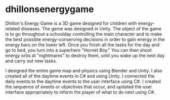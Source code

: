 # dhillonsenergygame

Dhillon's Energy Game is a 3D game designed for children with energy-related diseases.
The game was designed in Unity.
The object of the game is to go throughout a schoolday controlling the main character and to make the best possible
energy-conserving decisions in order to gain energy in the energy bars on the lower left.  Once you finish all the tasks
for the day and go to bed, you turn into a superhero "Hornet Boy."  You can then shoot energy orbs at "nightmares" to destroy
them, until you wake up the next day and carry out new tasks.

I designed the entire game map and physics using Blender and Unity.  I also created all of the daytime events in C# and
using Unity. I connected the daily events to the daytime events to the user interface using C#.  I created the sequence
of events or objectives that occur, and updated the user interface appropriately to inform the player of what to do next
using C#.
